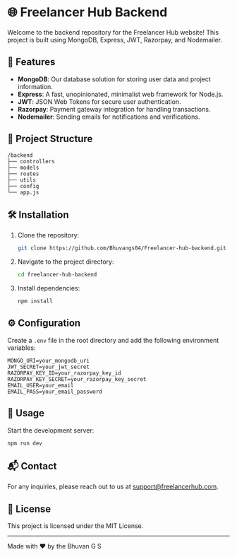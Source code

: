 # 🌐 Freelancer Hub Backend

Welcome to the backend repository for the Freelancer Hub website! This project is built using MongoDB, Express, JWT, Razorpay, and Nodemailer.

## 🚀 Features

- **MongoDB**: Our database solution for storing user data and project information.
- **Express**: A fast, unopinionated, minimalist web framework for Node.js.
- **JWT**: JSON Web Tokens for secure user authentication.
- **Razorpay**: Payment gateway integration for handling transactions.
- **Nodemailer**: Sending emails for notifications and verifications.

## 📂 Project Structure

```
/backend
├── controllers
├── models
├── routes
├── utils
├── config
└── app.js
```

## 🛠️ Installation

1. Clone the repository:
    ```sh
    git clone https://github.com/Bhuvangs04/Freelancer-hub-backend.git
    ```
2. Navigate to the project directory:
    ```sh
    cd freelancer-hub-backend
    ```
3. Install dependencies:
    ```sh
    npm install
    ```

## ⚙️ Configuration

Create a `.env` file in the root directory and add the following environment variables:

```
MONGO_URI=your_mongodb_uri
JWT_SECRET=your_jwt_secret
RAZORPAY_KEY_ID=your_razorpay_key_id
RAZORPAY_KEY_SECRET=your_razorpay_key_secret
EMAIL_USER=your_email
EMAIL_PASS=your_email_password
```

## 🚀 Usage

Start the development server:
```sh
npm run dev
```

## 📬 Contact

For any inquiries, please reach out to us at [support@freelancerhub.com](mailto:freelancer.hub.nextgen@gmail.com).

## 📜 License

This project is licensed under the MIT License.

---

Made with ❤️ by the Bhuvan G S
